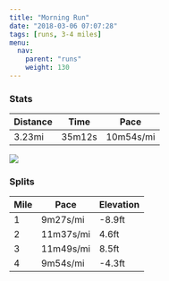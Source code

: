 ```yaml
---
title: "Morning Run"
date: "2018-03-06 07:07:28"
tags: [runs, 3-4 miles]
menu:
  nav:
    parent: "runs"
    weight: 130
---
```


### Stats

| Distance | Time | Pace |
|----------|------|------|
|3.23mi|35m12s|10m54s/mi|

<img src='https://maps.googleapis.com/maps/api/staticmap?maptype=roadmap&path=enc:mpkeIdvwLlJ`AaBrD~CbK]fChBrAbBxL~D|@jBpDRdM`GtMbIdDdMfWpErRvEpa@{Hai@oFwRcKqQaDMiFuG}DiVsIcMgD_OgBmMpBs@{IY&key=AIzaSyC1MId7bFpkLXNAaYhBSTb8jLyiSqzbDtM&size=800x800&markers=color:yellow|label:S|53.47607,-2.25651&markers=color:green|label:F|53.476019999999984,-2.2566200000000003'>

### Splits

| Mile | Pace | Elevation |
|------|------|-----------|
|1|9m27s/mi|-8.9ft|
|2|11m37s/mi|4.6ft|
|3|11m49s/mi|8.5ft|
|4|9m54s/mi|-4.3ft|
